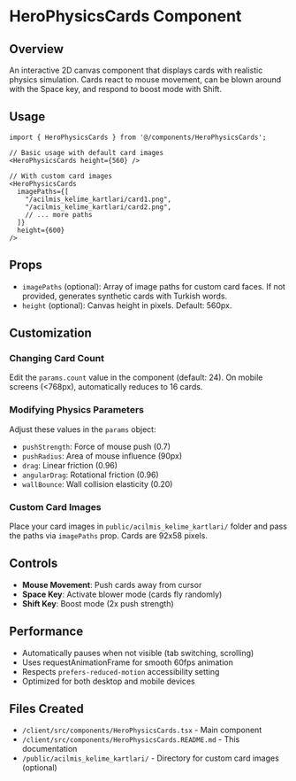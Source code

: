 # HeroPhysicsCards Component

## Overview
An interactive 2D canvas component that displays cards with realistic physics simulation. Cards react to mouse movement, can be blown around with the Space key, and respond to boost mode with Shift.

## Usage

```tsx
import { HeroPhysicsCards } from '@/components/HeroPhysicsCards';

// Basic usage with default card images
<HeroPhysicsCards height={560} />

// With custom card images
<HeroPhysicsCards 
  imagePaths={[
    "/acilmis_kelime_kartlari/card1.png",
    "/acilmis_kelime_kartlari/card2.png",
    // ... more paths
  ]}
  height={600}
/>
```

## Props

- `imagePaths` (optional): Array of image paths for custom card faces. If not provided, generates synthetic cards with Turkish words.
- `height` (optional): Canvas height in pixels. Default: 560px.

## Customization

### Changing Card Count
Edit the `params.count` value in the component (default: 24). On mobile screens (<768px), automatically reduces to 16 cards.

### Modifying Physics Parameters
Adjust these values in the `params` object:
- `pushStrength`: Force of mouse push (0.7)
- `pushRadius`: Area of mouse influence (90px)
- `drag`: Linear friction (0.96)
- `angularDrag`: Rotational friction (0.96)
- `wallBounce`: Wall collision elasticity (0.20)

### Custom Card Images
Place your card images in `public/acilmis_kelime_kartlari/` folder and pass the paths via `imagePaths` prop. Cards are 92x58 pixels.

## Controls

- **Mouse Movement**: Push cards away from cursor
- **Space Key**: Activate blower mode (cards fly randomly)
- **Shift Key**: Boost mode (2x push strength)

## Performance

- Automatically pauses when not visible (tab switching, scrolling)
- Uses requestAnimationFrame for smooth 60fps animation
- Respects `prefers-reduced-motion` accessibility setting
- Optimized for both desktop and mobile devices

## Files Created

- `/client/src/components/HeroPhysicsCards.tsx` - Main component
- `/client/src/components/HeroPhysicsCards.README.md` - This documentation
- `/public/acilmis_kelime_kartlari/` - Directory for custom card images (optional)